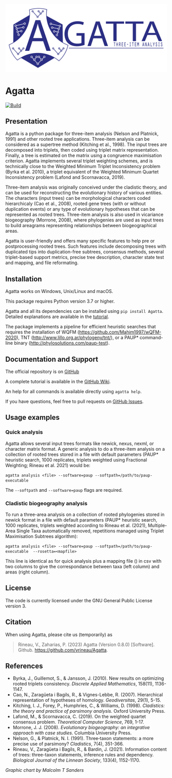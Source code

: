 <img src="https://github.com/vrineau/agatta/blob/main/agatta/agatta.png?raw=true" alt="agatta_logotype" width="700"/>

# Agatta

[![Build](https://github.com/vrineau/Agatta/actions/workflows/python-package.yml/badge.svg)](https://github.com/vrineau/Agatta/actions/workflows/python-package.yml)

## Presentation

Agatta is a python package for three-item analysis (Nelson and Platnick, 1991) and other rooted tree applications. Three-item analysis can be considered as a supertree method (Kitching et al., 1998). The input trees are decomposed into triplets, then coded using triplet matrix representation. Finally, a tree is estimated on the matrix using a congruence maximisation criterion. Agatta implements several triplet weighting schemes, and is technically close to the Weighted Minimum Triplet Inconsistency problem (Byrka et al. 2010), a triplet equivalent of the Weighted Minimum Quartet Inconsistency problem (Lafond and Scornavacca, 2019).

Three-item analysis was originally conceived under the cladistic theory, and can be used for reconstructing the evolutionary history of various entities. The characters (input trees) can be morphological characters coded hierarchicaly (Cao et al., 2008), rooted gene trees (with or without duplication events) or any type of evolutionary hypotheses that can be represented as rooted trees. Three-item analysis is also used in vicariance biogeography (Morrone, 2008), where phylogenies are used as input trees to build areagrams representing relationships between biogeographical areas.

Agatta is user-friendly and offers many specific features to help pre or postprocessing rooted trees. Such features include decomposing trees with duplicated tips into duplication-free subtrees, consensus methods, several triplet-based support metrics, precise tree description, character state test and mapping, and file reformating. 

## Installation

Agatta works on Windows, Unix/Linux and macOS.

This package requires Python version 3.7 or higher.

Agatta and all its dependencies can be installed using `pip install Agatta`. Detailed explanations are available in the [tutorial](https://github.com/vrineau/Agatta/wiki/Tutorial).

The package implements a pipeline for efficient heuristic searches that requires the installation of WQFM (https://github.com/Mahim1997/wQFM-2020), TNT (http://www.lillo.org.ar/phylogeny/tnt/), or a PAUP* command-line binary (http://phylosolutions.com/paup-test).

## Documentation and Support

The official repository is on [GitHub](https://github.com/vrineau/Agatta)

A complete tutorial is available in the [GitHub Wiki](https://github.com/vrineau/Agatta/wiki/Tutorial).

An help for all commands is available directly using `agatta help`.

If you have questions, feel free to pull requests on [GitHub Issues](https://github.com/vrineau/Agatta/issues).

## Usage examples

### Quick analysis

Agatta allows several input trees formats like newick, nexus, nexml, or character matrix format. A generic analysis to do a three-item analysis on a collection of rooted trees stored in a file with default parameters (PAUP* heuristic search, 1000 replicates, triplets weighted using Fractional Weighting; Rineau et al. 2021) would be:
```
agatta analysis <file> --software=paup --softpath=/path/to/paup-executable
```
The `--softpath` and `--software=paup` flags are required.

### Cladistic biogeography analysis

To run a three-area analysis on a collection of rooted phylogenies stored in newick format in a file with default parameters (PAUP* heuristic search, 1000 replicates, triplets weighted according to Rineau et al. (2021), Multiple-Area Single Taxa automatically removed, repetitions managed using Triplet Maximisation Subtrees algorithm):
```
agatta analysis <file> --software=paup --softpath=/path/to/paup-executable  --rosetta=<mapfile>
```
This line is identical as for quick analysis plus a mapping file (<mapfile>) in csv with two columns to give the correspondance between taxa (left column) and areas (right column). 

## License

The code is currently licensed under the GNU General Public License version 3.

## Citation

When using Agatta, please cite us (temporarily) as

> Rineau, V., Zaharias, P. (2023) Agatta (Version 0.8.0) [Software]. Github. https://github.com/vrineau/Agatta.

## References

* Byrka, J., Guillemot, S., & Jansson, J. (2010). New results on optimizing rooted triplets consistency. *Discrete Applied Mathematics*, 158(11), 1136-1147.
* Cao, N., Zaragüeta i Bagils, R., & Vignes-Lebbe, R. (2007). Hierarchical representation of hypotheses of homology. *Geodiversitas*, 29(1), 5-15.
* Kitching, I. J., Forey, P., Humphries, C., & Williams, D. (1998). *Cladistics: the theory and practice of parsimony analysis.* Oxford University Press.
* Lafond, M., & Scornavacca, C. (2019). On the weighted quartet consensus problem. *Theoretical Computer Science*, 769, 1-17.
* Morrone, J. J. (2008). *Evolutionary biogeography: an integrative approach with case studies*. Columbia University Press.
* Nelson, G., & Platnick, N. I. (1991). Three‐taxon statements: a more precise use of parsimony? *Cladistics*, 7(4), 351-366.
* Rineau, V., Zaragüeta i Bagils, R., & Bardin, J. (2021). Information content of trees: three-taxon statements, inference rules and dependency. *Biological Journal of the Linnean Society*, 133(4), 1152-1170.

*Graphic chart by Malcolm T Sanders*
